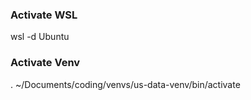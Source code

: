 ### Activate WSL
wsl -d Ubuntu

### Activate Venv
. ~/Documents/coding/venvs/us-data-venv/bin/activate


